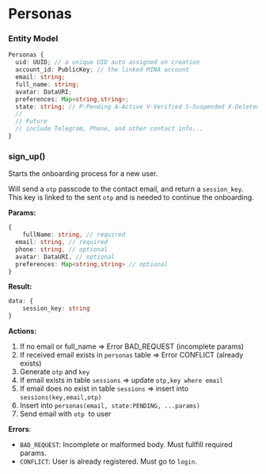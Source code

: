 # Personas

### Entity Model

~~~typescript
Personas {
  uid: UUID; // a unique UID auto assigned on creation
  account_id: PublicKey; // the linked MINA account
  email: string;
  full_name: string;
  avatar: DataURI;
  preferences: Map<string,string>;
  state: string; // P-Pending A-Active V-Verified S-Suspended X-Deleted
  //
  // Future
  // include Telegram, Phone, and other contact info...
}
~~~

### sign_up()

Starts the onboarding process for a new user.

Will send a `otp` passcode to the contact email, and return a `session_key`. This key is linked to the sent `otp` and is needed to continue the onboarding.

**Params:**

```typescript
{
	fullName: string, // required 
  email: string, // required
  phone: string, // optional
  avatar: DataURI, // optional
  preferences: Map<string,string> // optional
}
```

**Result:**

~~~typescript
data: {
	session_key: string
} 
~~~

**Actions:**

1. If no email or full_name => Error BAD_REQUEST (incomplete params)
2. If received email exists in `personas` table => Error CONFLICT (already exists)
3. Generate `otp` and `key`
4. If email exists in table `sessions` => update  `otp,key where email`
5. If email does no exist in table `sessions` => insert into `sessions(key,email,otp)`
6. Insert into `personas(email, state:PENDING, ...params)` 
7. Send email with `otp`  to user

**Errors**:

- `BAD_REQUEST`: Incomplete or malformed body. Must fullfill required params.
- `CONFLICT`: User is already registered. Must go to `login`.